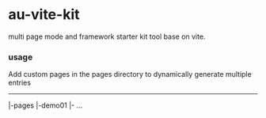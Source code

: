 # au-vite-kit

multi page mode and framework starter kit tool base on vite.

### usage

Add custom pages in the pages directory to dynamically generate multiple entries


---
|-pages
  |-demo01
  |- ...
